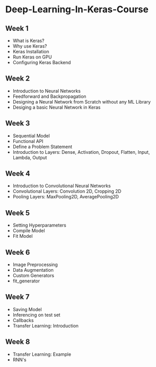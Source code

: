 # Deep-Learning-In-Keras-Course

## Week 1
* What is Keras?
* Why use Keras?
* Keras Installation
* Run Keras on GPU
* Configuring Keras Backend

## Week 2
* Introduction to Neural Networks
* Feedforward and Backpropagation
* Designing a Neural Network from Scratch without any ML Library
* Desiging a basic Neural Network in Keras

## Week 3
* Sequential Model
* Functional API
* Define a Problem Statement
* Introduction to Layers: Dense, Activation, Dropout, Flatten, Input, Lambda, Output

## Week 4
* Introduction to Convolutional Neural Networks
* Convolutional Layers: Convolution 2D, Cropping 2D
* Pooling Layers: MaxPooling2D, AveragePooling2D

## Week 5
* Setting Hyperparameters
* Compile Model
* Fit Model

## Week 6
* Image Preprocessing
* Data Augmentation
* Custom Generators
* fit_generator

## Week 7
* Saving Model
* Inferencing on test set
* Callbacks
* Transfer Learning: Introduction

## Week 8
* Transfer Learning: Example
* RNN's
